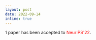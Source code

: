 ```yaml
---
layout: post
date: 2022-09-14
inline: true
---
```


1 paper has been accepted to <span style="color:red">NeurIPS'22</span>.
